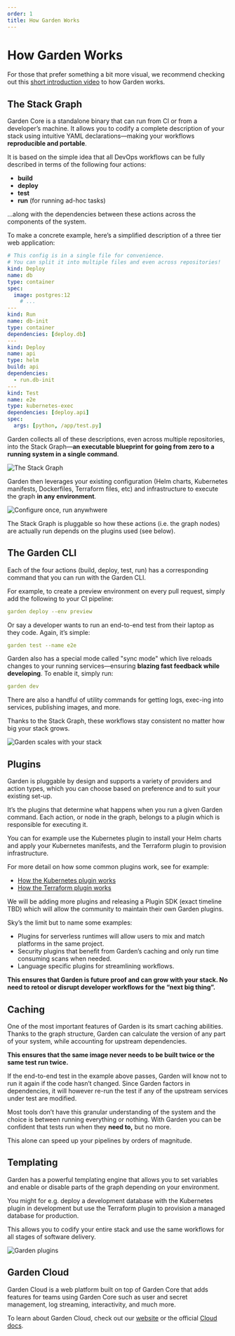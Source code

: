 ```yaml
---
order: 1
title: How Garden Works
---
```


# How Garden Works

For those that prefer something a bit more visual, we recommend checking out this [short introduction video](https://www.youtube.com/watch?app=desktop&v=3gMJWGV0WE8) to how Garden works.

## **The Stack Graph**

Garden Core is a standalone binary that can run from CI or from a developer’s machine. It allows you to codify a complete description of your stack using intuitive YAML declarations—making your workflows **reproducible and portable**.

It is based on the simple idea that all DevOps workflows can be fully described in terms of the following four actions:

- **build**
- **deploy**
- **test**
- **run** (for running ad-hoc tasks)

…along with the dependencies between these actions across the components of the system.

To make a concrete example, here’s a simplified description of a three tier web application:

```yaml
# This config is in a single file for convenience.
# You can split it into multiple files and even across repositories!
kind: Deploy
name: db
type: container
spec:
  image: postgres:12
    # ...
---
kind: Run
name: db-init
type: container
dependencies: [deploy.db]
---
kind: Deploy
name: api
type: helm
build: api
dependencies:
  - run.db-init
---
kind: Test
name: e2e
type: kubernetes-exec
dependencies: [deploy.api]
spec:
  args: [python, /app/test.py]
```

Garden collects all of these descriptions, even across multiple repositories, into the Stack Graph—**an executable blueprint for going from zero to a running system in a single command**.

![The Stack Graph](../how-to-stack-graph.png)

Garden then leverages your existing configuration (Helm charts, Kubernetes manifests, Dockerfiles, Terraform files, etc) and infrastructure to execute the graph **in any environment**.

![Configure once, run anywhwere](../how-to-configure-once.png)

The Stack Graph is pluggable so how these actions (i.e. the graph nodes) are actually run depends on the plugins used (see below).

## **The Garden CLI**

Each of the four actions (build, deploy, test, run) has a corresponding command that you can run with the Garden CLI.

For example, to create a preview environment on every pull request, simply add the following to your CI pipeline:

```yaml
garden deploy --env preview
```

Or say a developer wants to run an end-to-end test from their laptop as they code. Again, it’s simple:

```yaml
garden test --name e2e
```

Garden also has a special mode called "sync mode" which live reloads changes to your running services—ensuring **blazing fast feedback while developing**. To enable it, simply run:

```yaml
garden dev
```

There are also a handful of utility commands for getting logs, exec-ing into services, publishing images, and more.

Thanks to the Stack Graph, these workflows stay consistent no matter how big your stack grows.


![Garden scales with your stack](../how-to-garden-scales.png)

## **Plugins**

Garden is pluggable by design and supports a variety of providers and action types, which you can choose based on preference and to suit your existing set-up.

It’s the plugins that determine what happens when you run a given Garden command. Each action, or node in the graph, belongs to a plugin which is responsible for executing it.

You can for example use the Kubernetes plugin to install your Helm charts and apply your Kubernetes manifests, and the Terraform plugin to provision infrastructure.

For more detail on how some common plugins work, see for example:

- [How the Kubernetes plugin works](../k8s-plugins/about.md)
- [How the Terraform plugin works](../terraform-plugin/about.md)

We will be adding more plugins and releasing a Plugin SDK (exact timeline TBD) which will allow the community to maintain their own Garden plugins.

Sky’s the limit but to name some examples:

- Plugins for serverless runtimes will allow users to mix and match platforms in the same project.
- Security plugins that benefit from Garden’s caching and only run time consuming scans when needed.
- Language specific plugins for streamlining workflows.

**This ensures that Garden is future proof and can grow with your stack. No need to retool or disrupt developer workflows for the “next big thing”.**

## **Caching**

One of the most important features of Garden is its smart caching abilities. Thanks to the graph structure, Garden can calculate the version of any part of your system, while accounting for upstream dependencies.

**This ensures that the same image never needs to be built twice or the same test run twice.**

If the end-to-end test in the example above passes, Garden will know not to run it again if the code hasn’t changed. Since Garden factors in dependencies, it will however re-run the test if any of the upstream services under test are modified.

Most tools don’t have this granular understanding of the system and the choice is between running everything or nothing. With Garden you can be confident that tests run when they **need to,** but no more.

This alone can speed up your pipelines by orders of magnitude.

## **Templating**

Garden has a powerful templating engine that allows you to set variables and enable or disable parts of the graph depending on your environment.

You might for e.g. deploy a development database with the Kubernetes plugin in development but use the Terraform plugin to provision a managed database for production.

This allows you to codify your entire stack and use the same workflows for all stages of software delivery.


![Garden plugins](../how-to-pluggable.png)

## **Garden Cloud**

Garden Cloud is a web platform built on top of Garden Core that adds features for teams using Garden Core such as user and secret management, log streaming, interactivity, and much more.

To learn about Garden Cloud, check out our [website](https://garden-io.webflow.io/pricing) or the official [Cloud docs](https://cloud.docs.garden.io/).
